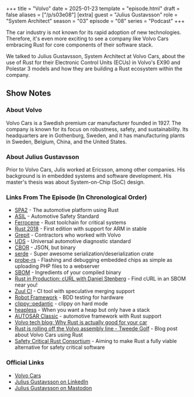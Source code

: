 +++
title = "Volvo"
date = 2025-01-23
template = "episode.html"
draft = false
aliases = ["/p/s03e08"]
[extra]
guest = "Julius Gustavsson"
role = "System Architect"
season = "03"
episode = "08"
series = "Podcast"
+++

<div><script id="letscast-player-5d620579" src="https://letscast.fm/podcasts/rust-in-production-82281512/episodes/volvo-with-julius-gustavsson/player.js?size=s"></script></div>

The car industry is not known for its rapid adoption of new technologies.
Therefore, it's even more exciting to see a company like Volvo Cars embracing Rust for core components of their software stack.

<!-- more -->

We talked to Julius Gustavsson, System Architect at Volvo Cars, about the use of Rust for their Electronic Control Units (ECUs) in Volvo's EX90 and Polestar 3 models and how they are building a Rust ecosystem within the company.

## Show Notes

### About Volvo

Volvo Cars is a Swedish premium car manufacturer founded in 1927.
The company is known for its focus on robustness, safety, and sustainability.
Its headquarters are in Gothenburg, Sweden, and it has manufacturing plants in Sweden, Belgium, China, and the United States.

### About Julius Gustavsson 

Prior to Volvo Cars, Julis worked at Ericsson, among other companies.
His background is in embedded systems and software development.
His master's thesis was about System-on-Chip (SoC) design.

### Links From The Episode (In Chronological Order)

- [SPA2](https://en.wikipedia.org/wiki/Volvo_Scalable_Product_Architecture_platform) - The automotive platform using Rust
- [ASIL](https://en.wikipedia.org/wiki/Automotive_Safety_Integrity_Level) - Automotive Safety Standard
- [Ferrocene](https://ferrocene.dev/en/) - Rust toolchain for critical systems
- [Rust 2018](https://blog.rust-lang.org/2018/12/06/Rust-1.31-and-rust-2018.html#domain-working-groups) - First edition with support for ARM in stable
- [Grepit](https://www.grepit.se/) - Contractors who worked with Volvo
- [UDS](https://en.wikipedia.org/wiki/Unified_Diagnostic_Services) - Universal automotive diagnostic standard
- [CBOR](https://en.wikipedia.org/wiki/CBOR) - JSON, but binary
- [serde](https://serde.rs/) - Super awesome serialization/deserialization crate
- [probe-rs](https://probe.rs/) - Flashing and debugging embedded chips as simple as uploading PHP files to a webserver
- [SBOM](https://en.wikipedia.org/wiki/Software_supply_chain) - Ingredients of your compiled binary
- [Rust in Production: cURL with Daniel Stenberg](https://corrode.dev/podcast/s02e01-curl/) - Find cURL in an SBOM near you!
- [Zuul CI](https://zuul-ci.org/) - CI tool with speculative merging support
- [Robot Framework](https://robotframework.org/) - BDD testing for hardware
- [clippy::pedantic](https://doc.rust-lang.org/stable/clippy/usage.html#even-more-lints) - clippy on hard mode
- [heapless](https://github.com/rust-embedded/heapless) - When you want a heap but only have a stack
- [AUTOSAR Classic](https://www.autosar.org/standards/classic-platform/) - automotive framework with Rust support
- [Volvo tech blog: Why Rust is actually good for your car](https://medium.com/volvo-cars-engineering/why-volvo-thinks-you-should-have-rust-in-your-car-4320bd639e09)
- [Rust is rolling off the Volvo assembly line - Tweede Golf](https://tweedegolf.nl/en/blog/137/rust-is-rolling-off-the-volvo-assembly-line) - Blog post about Volvo Cars using Rust
- [Safety Critical Rust Consortium](https://github.com/rustfoundation/safety-critical-rust-consortium?tab=readme-ov-file) - Aiming to make Rust a fully viable alternative for safety critical software

### Official Links

- [Volvo Cars](https://www.volvocars.com)
- [Julius Gustavsson on LinkedIn](https://www.linkedin.com/in/julius-gustavsson)
- [Julius Gustavsson on Mastodon](https://hachyderm.io/@jgust)
